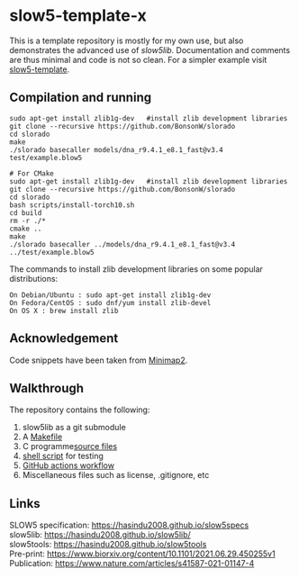 # slow5-template-x

This is a template repository is mostly for my own use, but also demonstrates the advanced use of *slow5lib*. Documentation and comments are thus minimal and code is not so clean. For a simpler example visit [slow5-template](https://github.com/hasindu2008/slow5-template).

## Compilation and running

```
sudo apt-get install zlib1g-dev   #install zlib development libraries
git clone --recursive https://github.com/BonsonW/slorado
cd slorado
make
./slorado basecaller models/dna_r9.4.1_e8.1_fast@v3.4 test/example.blow5
```

```
# For CMake
sudo apt-get install zlib1g-dev   #install zlib development libraries
git clone --recursive https://github.com/BonsonW/slorado
cd slorado
bash scripts/install-torch10.sh
cd build
rm -r ./*
cmake ..
make
./slorado basecaller ../models/dna_r9.4.1_e8.1_fast@v3.4 ../test/example.blow5
```

The commands to install zlib development libraries on some popular distributions:

```
On Debian/Ubuntu : sudo apt-get install zlib1g-dev
On Fedora/CentOS : sudo dnf/yum install zlib-devel
On OS X : brew install zlib
```

## Acknowledgement
Code snippets have been taken from [Minimap2](https://github.com/lh3/minimap2).

## Walkthrough

The repository contains the following:
1. slow5lib as a git submodule
1. A [Makefile](Makefile)
2. C programme[source files](src/)
3. [shell script](test/test.sh) for testing
4. [GitHub actions workflow](.github/workflows/c-cpp.yml)
5. Miscellaneous files such as license, .gitignore, etc


## Links

SLOW5 specification: https://hasindu2008.github.io/slow5specs<br/>
slow5lib: https://hasindu2008.github.io/slow5lib/<br/>
slow5tools: https://hasindu2008.github.io/slow5tools<br/>
Pre-print: https://www.biorxiv.org/content/10.1101/2021.06.29.450255v1<br/>
Publication: https://www.nature.com/articles/s41587-021-01147-4<br/>




